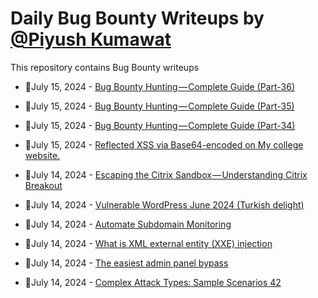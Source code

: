 # Daily Bug Bounty Writeups by [@Piyush Kumawat](https://twitter.com/piyush_supiy) 
This repository contains Bug Bounty writeups

<!-- BLOG-POST-LIST:START -->
 - 💯July 15, 2024 - [Bug Bounty Hunting — Complete Guide &lpar;Part-36&rpar;](https://medium.com/@rafid19/bug-bounty-hunting-complete-guide-part-36-a8fd178e9b07?source=rss------bug_bounty-5) 

 - 💯July 15, 2024 - [Bug Bounty Hunting — Complete Guide &lpar;Part-35&rpar;](https://medium.com/@rafid19/bug-bounty-hunting-complete-guide-part-35-adbfa228814a?source=rss------bug_bounty-5) 

 - 💯July 15, 2024 - [Bug Bounty Hunting — Complete Guide &lpar;Part-34&rpar;](https://medium.com/@rafid19/bug-bounty-hunting-complete-guide-part-34-73069fab6ff6?source=rss------bug_bounty-5) 

 - 💯July 15, 2024 - [Reflected XSS via Base64-encoded on My college website.](https://uzet.medium.com/reflected-xss-via-base64-encoded-on-my-college-website-2df9755b1856?source=rss------bug_bounty-5) 

 - 💯July 14, 2024 - [Escaping the Citrix Sandbox — Understanding Citrix Breakout](https://infosecwriteups.com/escaping-the-citrix-sandbox-understanding-citrix-breakout-80320a3d44af?source=rss------bug_bounty-5) 

 - 💯July 14, 2024 - [Vulnerable WordPress June 2024 &lpar;Turkish delight&rpar;](https://medium.com/@onhexgroup/vulnerable-wordpress-june-2024-turkish-delight-96cae8ef8161?source=rss------bug_bounty-5) 

 - 💯July 14, 2024 - [Automate Subdomain Monitoring](https://medium.com/@Aftab700/automate-subdomain-monitoring-171338c66dd5?source=rss------bug_bounty-5) 

 - 💯July 14, 2024 - [What is XML external entity &lpar;XXE&rpar; injection](https://cyberw1ng.medium.com/what-is-xml-external-entity-xxe-injection-8914620c2d24?source=rss------bug_bounty-5) 

 - 💯July 14, 2024 - [The easiest admin panel bypass](https://medium.com/@paraskhorwal9/the-easiest-admin-panel-bypass-4b6fb4d7d1ea?source=rss------bug_bounty-5) 

 - 💯July 14, 2024 - [Complex Attack Types: Sample Scenarios 42](https://medium.com/@brsdncr/complex-attack-types-sample-scenarios-42-d0a11c84cc73?source=rss------bug_bounty-5) 
<!-- BLOG-POST-LIST:END -->
